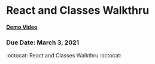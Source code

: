 # React and Classes Walkthru

[**Demo Video**](https://gravity.covalence.io/portal/course/2/495)

### Due Date: March 3, 2021

:octocat:  React and Classes Walkthru  :octocat:  